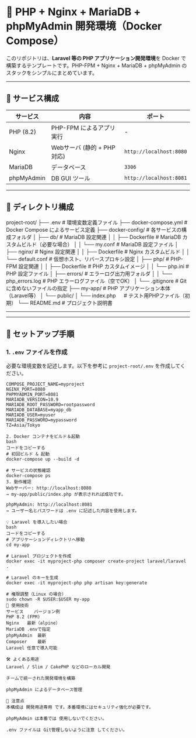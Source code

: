 # 🐳 PHP + Nginx + MariaDB + phpMyAdmin 開発環境（Docker Compose）

このリポジトリは、**Laravel 等の PHP アプリケーション開発環境**を Docker で構築するテンプレートです。PHP-FPM + Nginx + MariaDB + phpMyAdmin のスタックをシンプルにまとめています。

---

## 🧩 サービス構成

| サービス     | 内容                           | ポート          |
|--------------|--------------------------------|------------------|
| PHP (8.2)    | PHP-FPM によるアプリ実行       | -                |
| Nginx        | Webサーバ (静的 + PHP対応)     | `http://localhost:8080` |
| MariaDB      | データベース                    | `3306`           |
| phpMyAdmin   | DB GUI ツール                   | `http://localhost:8081` |

---

## 📂 ディレクトリ構成

project-root/
├── .env                       # 環境変数定義ファイル
├── docker-compose.yml        # Docker Compose によるサービス定義
├── docker-config/            # 各サービスの構成フォルダ
│   ├── db/                   # MariaDB 設定関連
│   │   ├── Dockerfile        # MariaDB カスタムビルド（必要な場合）
│   │   └── my.conf           # MariaDB 設定ファイル
│   ├── nginx/                # Nginx 設定関連
│   │   ├── Dockerfile        # Nginx カスタムビルド
│   │   └── default.conf      # 仮想ホスト、リバースプロキシ設定
│   ├── php/                  # PHP-FPM 設定関連
│   │   ├── Dockerfile        # PHP カスタムイメージ
│   │   └── php.ini           # PHP 設定ファイル
│   ├── errors/               # エラーログ出力用フォルダ
│   │   └── php_errors.log    # PHP エラーログファイル（空でOK）
│   └── .gitignore            # Gitに含めないファイルの指定
├── my-app/                   # PHP アプリケーション本体（Laravel等）
│   └── public/
│       └── index.php       　 # テスト用PHPファイル（初期）
└── README.md                 # プロジェクト説明書

---


---

## 🚀 セットアップ手順

### 1. `.env` ファイルを作成

必要な環境変数を記述します。以下を参考に `project-root/.env` を作成してください。

```dotenv
COMPOSE_PROJECT_NAME=myproject
NGINX_PORT=8080
PHPMYADMIN_PORT=8081
MARIADB_VERSION=10.9
MARIADB_ROOT_PASSWORD=rootpassword
MARIADB_DATABASE=myapp_db
MARIADB_USER=myuser
MARIADB_PASSWORD=mypassword
TZ=Asia/Tokyo

2. Docker コンテナをビルド＆起動
bash
コードをコピーする
# 初回ビルド & 起動
docker-compose up --build -d

# サービスの状態確認
docker-compose ps
3. 動作確認
Webサーバー: http://localhost:8080
→ my-app/public/index.php が表示されれば成功です。

phpMyAdmin: http://localhost:8081
→ ユーザー名とパスワードは .env に記述した内容を使用します。

💡 Laravel を導入したい場合
bash
コードをコピーする
# アプリケーションディレクトリへ移動
cd my-app

# Laravel プロジェクトを作成
docker exec -it myproject-php composer create-project laravel/laravel .

# Laravel のキーを生成
docker exec -it myproject-php php artisan key:generate

# 権限調整（Linux の場合）
sudo chown -R $USER:$USER my-app
🧪 使用技術
サービス	バージョン例
PHP	8.2 (FPM)
Nginx	最新（alpine）
MariaDB	.envで指定
phpMyAdmin	最新
Composer	最新
Laravel	任意で導入可能

🛠 よくある用途
Laravel / Slim / CakePHP などのローカル開発

チームで統一された開発環境を構築

phpMyAdmin によるデータベース管理

📌 注意点
本構成は 開発用途専用 です。本番環境にはセキュリティ強化が必要です。

phpMyAdmin は本番では 使用しないでください。

.env ファイルは Git管理しないように注意 してください。




